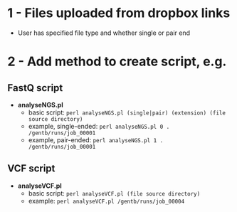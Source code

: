 # 1 - Files uploaded from dropbox links

  - User has specified file type and whether single or pair end

# 2 - Add method to create script, e.g.

## FastQ script

- **analyseNGS.pl**
  - basic script: ```perl analyseNGS.pl (single|pair) (extension) (file source directory)```
  - example, single-ended: ```perl analyseNGS.pl 0 . /gentb/runs/job_00001```
  - example, pair-ended: ```perl analyseNGS.pl 1 . /gentb/runs/job_00001```

## VCF script

- **analyseVCF.pl**
  - basic script: ```perl analyseVCF.pl (file source directory)```
  - example: ```perl analyseVCF.pl /gentb/runs/job_00004```

